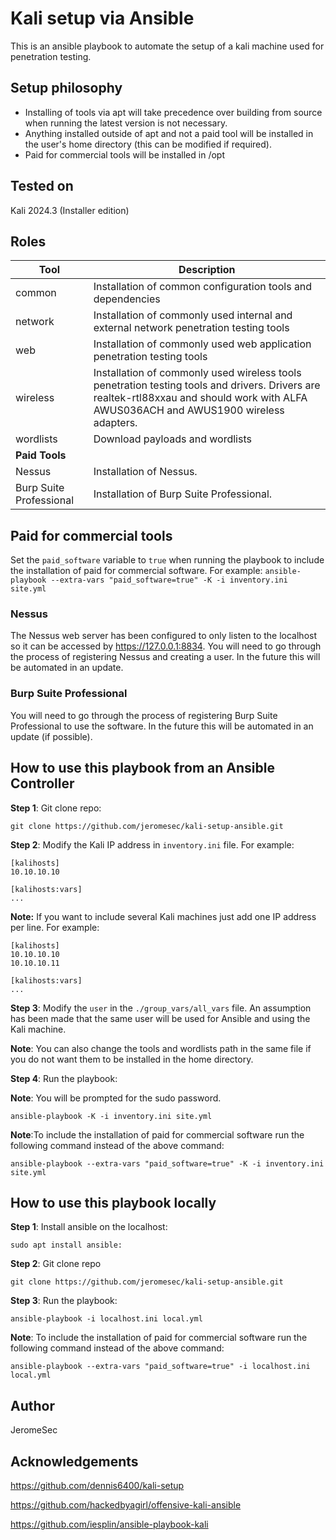 # Kali setup via Ansible
This is an ansible playbook to automate the setup of a kali machine used for penetration testing. 

## Setup philosophy
* Installing of tools via apt will take precedence over building from source when running the latest version is not necessary.
* Anything installed outside of apt and not a paid tool will be installed in the user's home directory (this can be modified if required).
* Paid for commercial tools will be installed in /opt

## Tested on
Kali 2024.3 (Installer edition)

## Roles
| Tool | Description |
|-|-|
| common | Installation of common configuration tools and dependencies |
| network | Installation of commonly used internal and external network penetration testing tools |
| web | Installation of commonly used web application penetration testing tools |
| wireless | Installation of commonly used wireless tools penetration testing tools and drivers. Drivers are realtek-rtl88xxau and should work with ALFA AWUS036ACH and AWUS1900 wireless adapters. |
| wordlists | Download payloads and wordlists |
| **Paid Tools** | |
| Nessus | Installation of Nessus.|
| Burp Suite Professional | Installation of Burp Suite Professional.|

## Paid for commercial tools
Set the `paid_software` variable to `true` when running the playbook to include the installation of paid for commercial software. For example: `ansible-playbook --extra-vars "paid_software=true" -K -i inventory.ini site.yml`

### Nessus
The Nessus web server has been configured to only listen to the localhost so it can be accessed by https://127.0.0.1:8834. You will need to go through the process of registering Nessus and creating a user. In the future this will be automated in an update.

### Burp Suite Professional
You will need to go through the process of registering Burp Suite Professional to use the software. In the future this will be automated in an update (if possible).

## How to use this playbook from an Ansible Controller
**Step 1**: Git clone repo:
```
git clone https://github.com/jeromesec/kali-setup-ansible.git
```

**Step 2**: Modify the Kali IP address in `inventory.ini` file. For example:
```
[kalihosts]
10.10.10.10

[kalihosts:vars]
...
```

**Note:** If you want to include several Kali machines just add one IP address per line. For example:
```
[kalihosts]
10.10.10.10
10.10.10.11
    
[kalihosts:vars]
...
```

**Step 3**: Modify the `user` in the `./group_vars/all_vars` file. An assumption has been made that the same user will be used for Ansible and using the Kali machine.

**Note**: You can also change the tools and wordlists path in the same file if you do not want them to be installed in the home directory.

**Step 4**: Run the playbook:

**Note**: You will be prompted for the sudo password.
```
ansible-playbook -K -i inventory.ini site.yml
``` 

**Note**:To include the installation of paid for commercial software run the following command instead of the above command:
```
ansible-playbook --extra-vars "paid_software=true" -K -i inventory.ini site.yml
````

## How to use this playbook locally

**Step 1**: Install ansible on the localhost:
```
sudo apt install ansible:
```
**Step 2**: Git clone repo
```
git clone https://github.com/jeromesec/kali-setup-ansible.git
```
**Step 3**: Run the playbook:
```
ansible-playbook -i localhost.ini local.yml
```
**Note**: To include the installation of paid for commercial software run the following command instead of the above command:
```
ansible-playbook --extra-vars "paid_software=true" -i localhost.ini local.yml
```


## Author
JeromeSec

## Acknowledgements
https://github.com/dennis6400/kali-setup

https://github.com/hackedbyagirl/offensive-kali-ansible

https://github.com/iesplin/ansible-playbook-kali
